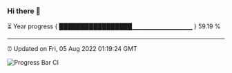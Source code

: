 ### Hi there 👋

⏳ Year progress { █████████████████▁▁▁▁▁▁▁▁▁▁▁▁▁ } 59.19 %

---

⏰ Updated on Fri, 05 Aug 2022 01:19:24 GMT

![Progress Bar CI](https://github.com/liununu/liununu/workflows/Progress%20Bar%20CI/badge.svg)

